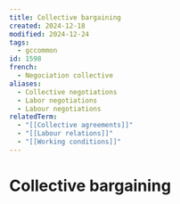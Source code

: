 ```yaml
---
title: Collective bargaining
created: 2024-12-18
modified: 2024-12-24
tags:
  - gccommon
id: 1598
french:
  - Negociation collective
aliases:
  - Collective negotiations
  - Labor negotiations
  - Labour negotiations
relatedTerm:
  - "[[Collective agreements]]"
  - "[[Labour relations]]"
  - "[[Working conditions]]"
---
```

# Collective bargaining
